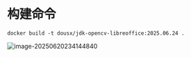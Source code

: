 # 构建命令

```
docker build -t dousx/jdk-opencv-libreoffice:2025.06.24 .
```



![image-20250620234144840](https://cruder-figure-bed.oss-cn-beijing.aliyuncs.com/markdown/2025/06/20/11-41-45-567.png)
